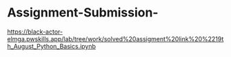 # Assignment-Submission-
https://black-actor-elmga.pwskills.app/lab/tree/work/solved%20assigment%20link%20%2219th_August_Python_Basics.ipynb
